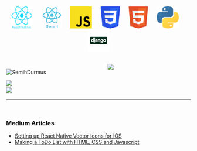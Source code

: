 <p align="center"> 
<img  src="logo_rn.png" height="60"> &nbsp;&nbsp; &nbsp;&nbsp; 
<img src="logo_react.png" height="60"> &nbsp;&nbsp;&nbsp;&nbsp; 
<img src="logo_js.png" height="60">&nbsp;&nbsp; &nbsp;&nbsp; 
<img src="css.png" height="60"> &nbsp;&nbsp;&nbsp;&nbsp; 
<img src="html.png" height="60">&nbsp;&nbsp; &nbsp;&nbsp; 
<img src="logo_python.png" height="60">&nbsp;&nbsp; &nbsp;&nbsp; 
<img src="django.png" height="60">
<!--  &nbsp;&nbsp; &nbsp;&nbsp; --!>
<!--  <img src="dj.png" height="60">&nbsp;&nbsp; &nbsp;&nbsp; --!>

 </p> 
  <br/>

<img src="https://github-readme-stats.vercel.app/api?username=SemihDurmus&show_icons=true&theme=cobalt" align='right' width="45%">


<p align="left"> <img src="https://komarev.com/ghpvc/?username=frcihan" alt="SemihDurmus" /> </p>

[![](https://img.shields.io/badge/linkedin-%230077B5.svg?&style=for-the-badge&logo=linkedin&logoColor=white)](https://www.linkedin.com/in/semih-durmus-0548751b7/)
<br/>
[![](https://img.shields.io/badge/medium-%2312100E.svg?&style=for-the-badge&logo=medium&logoColor=white)](https://medium.com/@semih.durmus2020)
<br/><hr/><br/>

### Medium Articles

- [Setting up React Native Vector Icons for IOS](https://semihdurmus.medium.com/setting-up-react-native-vector-icons-for-ios-a5d57e78cdb2)
- [Making a ToDo List with HTML, CSS and Javascript](https://semihdurmus.medium.com/making-a-todo-list-with-html-css-and-javascript-154839b770b6)

